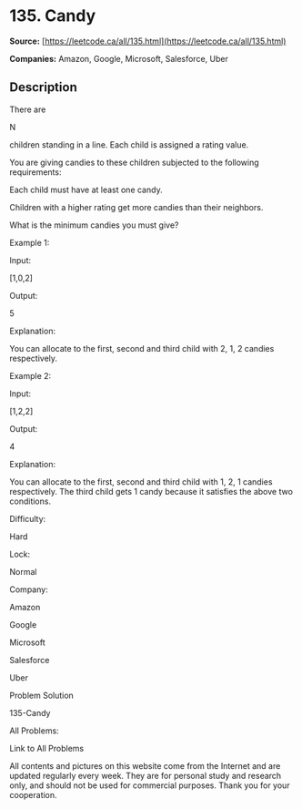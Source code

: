 # 135. Candy

**Source:** [https://leetcode.ca/all/135.html](https://leetcode.ca/all/135.html)

**Companies:** Amazon, Google, Microsoft, Salesforce, Uber

## Description

There are

N

children standing in a line. Each child is assigned a rating value.

You are giving candies to these children subjected to the following requirements:

Each child must have at least one candy.

Children with a higher rating get more candies than their neighbors.

What is the minimum candies you must give?

Example 1:

Input:

[1,0,2]

Output:

5

Explanation:

You can allocate to the first, second and third child with 2, 1, 2 candies respectively.

Example 2:

Input:

[1,2,2]

Output:

4

Explanation:

You can allocate to the first, second and third child with 1, 2, 1 candies respectively.
             The third child gets 1 candy because it satisfies the above two conditions.

Difficulty:

Hard

Lock:

Normal

Company:

Amazon

Google

Microsoft

Salesforce

Uber

Problem Solution

135-Candy

All Problems:

Link to All Problems

All contents and pictures on this website come from the Internet and are updated regularly every week. They are for personal study and research only, and should not be used for commercial purposes. Thank you for your cooperation.


